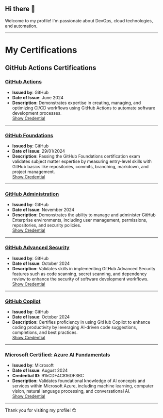 ## Hi there 👋

Welcome to my profile! I'm passionate about DevOps, cloud technologies, and automation.

---

# My Certifications

## GitHub Actions Certifications

### [GitHub Actions](https://www.credly.com/badges/6b0b7b70-b42f-433f-ab25-1ae41eea6fcb/linked_in_profile)

- **Issued by**: GitHub  
- **Date of Issue**: June 2024  
- **Description**: Demonstrates expertise in creating, managing, and optimizing CI/CD workflows using GitHub Actions to automate software development processes.  
[Show Credential](https://www.credly.com/badges/6b0b7b70-b42f-433f-ab25-1ae41eea6fcb/linked_in_profile)

---

### [GitHub Foundations](https://www.credly.com/badges/6f44dc9f-f344-477d-82fe-9e39729d0a07/public_url)

- **Issued by**: GitHub  
- **Date of Issue**: 29/01/2024  
- **Description**: Passing the GitHub Foundations certification exam validates subject matter expertise by measuring entry-level skills with GitHub basics like repositories, commits, branching, markdown, and project management.  
[Show Credential](https://www.credly.com/badges/6f44dc9f-f344-477d-82fe-9e39729d0a07/public_url)

---

### [GitHub Administration](https://www.credly.com/badges/1002a0fc-b41d-4a8e-a9e8-d1de92f3ff05/linked_in_profile)

- **Issued by**: GitHub  
- **Date of Issue**: November 2024  
- **Description**: Demonstrates the ability to manage and administer GitHub Enterprise environments, including user management, permissions, repositories, and security policies.  
[Show Credential](https://www.credly.com/badges/1002a0fc-b41d-4a8e-a9e8-d1de92f3ff05/linked_in_profile)

---

### [GitHub Advanced Security](https://www.credly.com/badges/ac1a01f2-d63e-4493-a447-00ec8033ea81/linked_in_profile)

- **Issued by**: GitHub  
- **Date of Issue**: October 2024  
- **Description**: Validates skills in implementing GitHub Advanced Security features such as code scanning, secret scanning, and dependency review to enhance the security of software development workflows.  
[Show Credential](https://www.credly.com/badges/ac1a01f2-d63e-4493-a447-00ec8033ea81/linked_in_profile)

---

### [GitHub Copilot](https://www.credly.com/badges/7f4de038-e3b8-4b65-93aa-cae9039d38c1/linked_in_profile)

- **Issued by**: GitHub  
- **Date of Issue**: October 2024  
- **Description**: Certifies proficiency in using GitHub Copilot to enhance coding productivity by leveraging AI-driven code suggestions, completions, and best practices.  
[Show Credential](https://www.credly.com/badges/7f4de038-e3b8-4b65-93aa-cae9039d38c1/linked_in_profile)

---

### [Microsoft Certified: Azure AI Fundamentals](https://learn.microsoft.com/api/credentials/share/en-us/JulinGonzlez-4426/915CDF4C816DF3BC?sharingId)

- **Issued by**: Microsoft  
- **Date of Issue**: August 2024  
- **Credential ID**: 915CDF4C816DF3BC  
- **Description**: Validates foundational knowledge of AI concepts and services within Microsoft Azure, including machine learning, computer vision, natural language processing, and conversational AI.  
[Show Credential](https://learn.microsoft.com/api/credentials/share/en-us/JulinGonzlez-4426/915CDF4C816DF3BC?sharingId)

---



Thank you for visiting my profile! 😊
